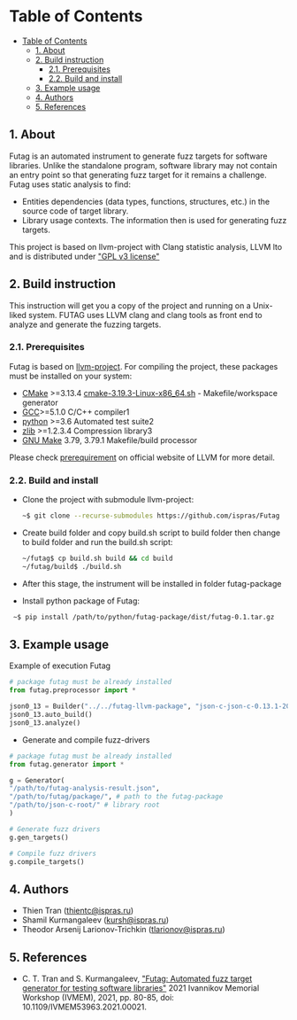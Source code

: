 # Table of Contents

- [Table of Contents](#table-of-contents)
  - [1. About](#1-about)
  - [2. Build instruction](#2-build-instruction)
    - [2.1. Prerequisites](#21-prerequisites)
    - [2.2. Build and install](#22-build-and-install)
  - [3. Example usage](#3-example-usage)
  - [4. Authors](#4-authors)
  - [5. References](#5-references)

## 1. About

Futag is an automated instrument to generate fuzz targets for software libraries.
Unlike the standalone program, software library may not contain an entry point so that generating fuzz target for it remains a challenge.
Futag uses static analysis to find:

- Entities dependencies (data types, functions, structures, etc.) in the source code of target library.
- Library usage contexts.
The information then is used for generating fuzz targets.

This project is based on llvm-project with Clang statistic analysis, LLVM lto and is distributed under ["GPL v3 license"](https://llvm.org/docs/DeveloperPolicy.html#new-llvm-project-license-framework)

## 2. Build instruction

This instruction will get you a copy of the project and running on a Unix-liked system. FUTAG uses LLVM clang and clang tools as front end to analyze and generate the fuzzing targets.

### 2.1. Prerequisites

Futag is based on [llvm-project](https://llvm.org/). For compiling the project, these packages must be installed on your system:

- [CMake](https://cmake.org/) >=3.13.4 [cmake-3.19.3-Linux-x86_64.sh](https://github.com/Kitware/CMake/releases/download/v3.19.3/cmake-3.19.3-Linux-x86_64.sh) - Makefile/workspace generator
- [GCC](https://gcc.gnu.org/)>=5.1.0 C/C++ compiler1
- [python](https://www.python.org/) >=3.6 Automated test suite2
- [zlib](http://zlib.net/) >=1.2.3.4 Compression library3
- [GNU Make](http://savannah.gnu.org/projects/make) 3.79, 3.79.1 Makefile/build processor

Please check [prerequirement](https://llvm.org/docs/GettingStarted.html#requirements) on official website of LLVM for more detail.

### 2.2. Build and install

- Clone the project with submodule llvm-project:

  ```bash
  ~$ git clone --recurse-submodules https://github.com/ispras/Futag
  ```

- Create build folder and copy build.sh script to build folder then change to build folder and run the build.sh script:

  ```bash
  ~/futag$ cp build.sh build && cd build
  ~/futag/build$ ./build.sh
  ```

- After this stage, the instrument will be installed in folder futag-package

- Install python package of Futag:

 ```bash
  ~$ pip install /path/to/python/futag-package/dist/futag-0.1.tar.gz
  ```

## 3. Example usage

Example of execution Futag

```python
# package futag must be already installed
from futag.preprocessor import *

json0_13 = Builder("../../futag-llvm-package", "json-c-json-c-0.13.1-20180305")
json0_13.auto_build()
json0_13.analyze()
```

- Generate and compile fuzz-drivers

```python
# package futag must be already installed
from futag.generator import *

g = Generator(
"/path/to/futag-analysis-result.json", 
"/path/to/futag/package/", # path to the futag-package
"/path/to/json-c-root/" # library root
)

# Generate fuzz drivers
g.gen_targets()

# Compile fuzz drivers
g.compile_targets()
```

## 4. Authors

- Thien Tran (thientc@ispras.ru)
- Shamil Kurmangaleev (kursh@ispras.ru)
- Theodor Arsenij Larionov-Trichkin (tlarionov@ispras.ru)

## 5. References

- C. T. Tran and S. Kurmangaleev, ["Futag: Automated fuzz target generator for testing software libraries"](https://ieeexplore.ieee.org/document/9693749) 2021 Ivannikov Memorial Workshop (IVMEM), 2021, pp. 80-85, doi: 10.1109/IVMEM53963.2021.00021.